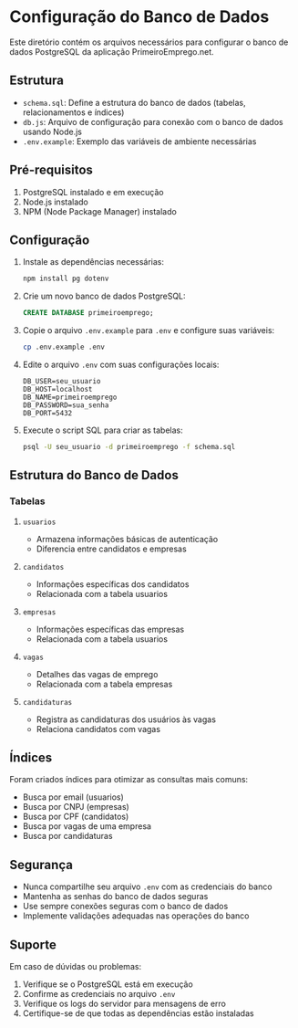 # Configuração do Banco de Dados

Este diretório contém os arquivos necessários para configurar o banco de dados PostgreSQL da aplicação PrimeiroEmprego.net.

## Estrutura

- `schema.sql`: Define a estrutura do banco de dados (tabelas, relacionamentos e índices)
- `db.js`: Arquivo de configuração para conexão com o banco de dados usando Node.js
- `.env.example`: Exemplo das variáveis de ambiente necessárias

## Pré-requisitos

1. PostgreSQL instalado e em execução
2. Node.js instalado
3. NPM (Node Package Manager) instalado

## Configuração

1. Instale as dependências necessárias:
   ```bash
   npm install pg dotenv
   ```

2. Crie um novo banco de dados PostgreSQL:
   ```sql
   CREATE DATABASE primeiroemprego;
   ```

3. Copie o arquivo `.env.example` para `.env` e configure suas variáveis:
   ```bash
   cp .env.example .env
   ```

4. Edite o arquivo `.env` com suas configurações locais:
   ```
   DB_USER=seu_usuario
   DB_HOST=localhost
   DB_NAME=primeiroemprego
   DB_PASSWORD=sua_senha
   DB_PORT=5432
   ```

5. Execute o script SQL para criar as tabelas:
   ```bash
   psql -U seu_usuario -d primeiroemprego -f schema.sql
   ```

## Estrutura do Banco de Dados

### Tabelas

1. `usuarios`
   - Armazena informações básicas de autenticação
   - Diferencia entre candidatos e empresas

2. `candidatos`
   - Informações específicas dos candidatos
   - Relacionada com a tabela usuarios

3. `empresas`
   - Informações específicas das empresas
   - Relacionada com a tabela usuarios

4. `vagas`
   - Detalhes das vagas de emprego
   - Relacionada com a tabela empresas

5. `candidaturas`
   - Registra as candidaturas dos usuários às vagas
   - Relaciona candidatos com vagas

## Índices

Foram criados índices para otimizar as consultas mais comuns:
- Busca por email (usuarios)
- Busca por CNPJ (empresas)
- Busca por CPF (candidatos)
- Busca por vagas de uma empresa
- Busca por candidaturas

## Segurança

- Nunca compartilhe seu arquivo `.env` com as credenciais do banco
- Mantenha as senhas do banco de dados seguras
- Use sempre conexões seguras com o banco de dados
- Implemente validações adequadas nas operações do banco

## Suporte

Em caso de dúvidas ou problemas:
1. Verifique se o PostgreSQL está em execução
2. Confirme as credenciais no arquivo `.env`
3. Verifique os logs do servidor para mensagens de erro
4. Certifique-se de que todas as dependências estão instaladas